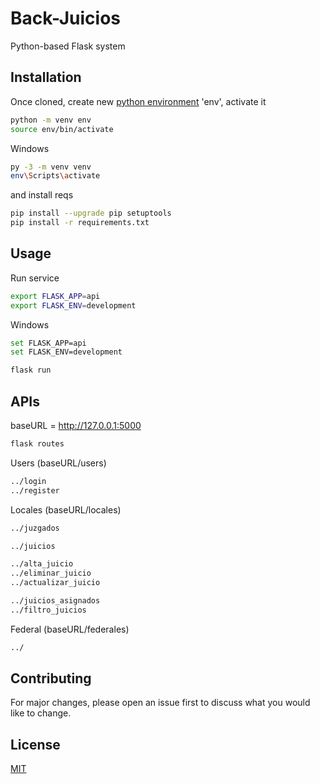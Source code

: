 # Back-Juicios

Python-based Flask system

## Installation

Once cloned, create new [python environment](https://docs.python.org/3/tutorial/venv.html) 'env', activate it

```bash
python -m venv env
source env/bin/activate
```

Windows

```bash
py -3 -m venv venv
env\Scripts\activate
```

and install reqs

```bash
pip install --upgrade pip setuptools
pip install -r requirements.txt
```

## Usage

Run service

```bash
export FLASK_APP=api
export FLASK_ENV=development
```

Windows

```bash
set FLASK_APP=api
set FLASK_ENV=development
```

```bash
flask run
```

## APIs
baseURL = http://127.0.0.1:5000

```bash
flask routes
```

Users (baseURL/users)

```bash
../login
../register
```

Locales (baseURL/locales)

```bash
../juzgados

../juicios

../alta_juicio
../eliminar_juicio
../actualizar_juicio

../juicios_asignados
../filtro_juicios
```

Federal (baseURL/federales)

```bash
../
```

## Contributing

For major changes, please open an issue first to discuss what you would like to change.

## License
[MIT](https://choosealicense.com/licenses/mit/)